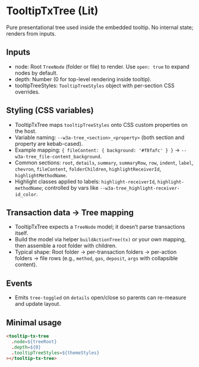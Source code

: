 # TooltipTxTree (Lit)

Pure presentational tree used inside the embedded tooltip. No internal state; renders from inputs.

## Inputs
- node: Root `TreeNode` (folder or file) to render. Use `open: true` to expand nodes by default.
- depth: Number (0 for top-level rendering inside tooltip).
- tooltipTreeStyles: `TooltipTreeStyles` object with per-section CSS overrides.

## Styling (CSS variables)
- TooltipTxTree maps `tooltipTreeStyles` onto CSS custom properties on the host.
- Variable naming: `--w3a-tree_<section>_<property>` (both section and property are kebab-cased).
- Example mapping: `{ fileContent: { background: '#f8fafc' } }` → `--w3a-tree_file-content_background`.
- Common sections: `root`, `details`, `summary`, `summaryRow`, `row`, `indent`, `label`, `chevron`, `fileContent`, `folderChildren`, `highlightReceiverId`, `highlightMethodName`.
- Highlight classes applied to labels: `highlight-receiverId`, `highlight-methodName`; controlled by vars like `--w3a-tree_highlight-receiver-id_color`.

## Transaction data → Tree mapping
- TooltipTxTree expects a `TreeNode` model; it doesn’t parse transactions itself.
- Build the model via helper `buildActionTree(tx)` or your own mapping, then assemble a root folder with children.
- Typical shape: Root folder → per-transaction folders → per-action folders → file rows (e.g., `method`, `gas`, `deposit`, `args` with collapsible content).

## Events
- Emits `tree-toggled` on `details` open/close so parents can re-measure and update layout.

## Minimal usage
```html
<tooltip-tx-tree
  .node=${treeRoot}
  .depth=${0}
  .tooltipTreeStyles=${themeStyles}
></tooltip-tx-tree>
```

